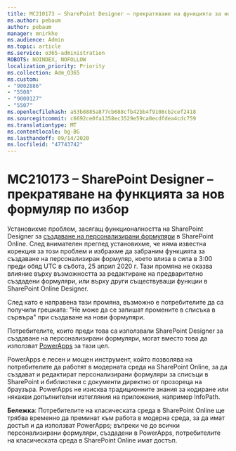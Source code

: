 ```yaml
---
title: MC210173 – SharePoint Designer – прекратяване на функцията за нов формуляр по избор
ms.author: pebaum
author: pebaum
manager: mnirkhe
ms.audience: Admin
ms.topic: article
ms.service: o365-administration
ROBOTS: NOINDEX, NOFOLLOW
localization_priority: Priority
ms.collection: Adm_O365
ms.custom:
- "9002886"
- "5508"
- "9000127"
- "5507"
ms.openlocfilehash: a53b8885a877cb688cfb42bb4f9108cb2cef2418
ms.sourcegitcommit: c6692ce0fa1358ec3529e59ca0ecdfdea4cdc759
ms.translationtype: MT
ms.contentlocale: bg-BG
ms.lasthandoff: 09/14/2020
ms.locfileid: "47743742"
---
```

# <a name="mc210173---sharepoint-designer-new-custom-form-feature-deprecation"></a>MC210173 – SharePoint Designer – прекратяване на функцията за нов формуляр по избор

Установихме проблем, засягащ функционалността на SharePoint Designer за [създаване на персонализирани формуляри](https://support.microsoft.com/en-us/office/create-a-custom-list-form-using-sharepoint-designer-917d8fdb-ee00-4441-adb3-a94612d1d105?ui=en-us&rs=en-us&ad=us#bm2) в SharePoint Online. След внимателен преглед установихме, че няма известна корекция за този проблем и избрахме да забраним функцията за създаване на персонализиран формуляр, което влиза в сила в 3:00 преди обяд UTC в събота, 25 април 2020 г. Тази промяна не оказва влияние върху възможността за редактиране на предварително създадени формуляри, или върху други съществуващи функции в SharePoint Online Designer.

След като е направена тази промяна, възможно е потребителите да са получили грешката: "Не може да се запишат промените в списъка в сървъра" при създаване на нови формуляри.

Потребителите, които преди това са използвали SharePoint Designer за създаване на персонализирани формуляри, могат вместо това да използват [PowerApps](https://docs.microsoft.com/powerapps/maker/canvas-apps/customize-list-form) за тази цел.

PowerApps е лесен и мощен инструмент, който позволява на потребителите да работят в модерната среда на SharePoint Online, за да създават и редактират персонализирани формуляри за списъци в SharePoint и библиотеки с документи директно от прозореца на браузъра. PowerApps не изисква традиционните знания за кодиране или някакви допълнителни изтегляния на приложения, например InfoPath.

**Бележка**: Потребителите на класическата среда в SharePoint Online ще трябва временно да преминат към работа в модерна среда, за да имат достъп и да използват PowerApps; въпреки че до всички персонализирани формуляри, създадени в PowerApps, потребителите на класическата среда в SharePoint Online имат достъп.

